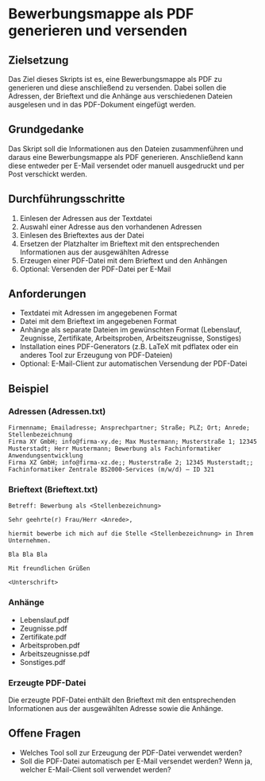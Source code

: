 # Bewerbungsmappe als PDF generieren und versenden

## Zielsetzung

Das Ziel dieses Skripts ist es, eine Bewerbungsmappe als PDF zu generieren und diese anschließend zu versenden. Dabei sollen die Adressen, der Brieftext und die Anhänge aus verschiedenen Dateien ausgelesen und in das PDF-Dokument eingefügt werden.

## Grundgedanke

Das Skript soll die Informationen aus den Dateien zusammenführen und daraus eine Bewerbungsmappe als PDF generieren. Anschließend kann diese entweder per E-Mail versendet oder manuell ausgedruckt und per Post verschickt werden.

## Durchführungsschritte

1. Einlesen der Adressen aus der Textdatei
2. Auswahl einer Adresse aus den vorhandenen Adressen
3. Einlesen des Brieftextes aus der Datei
4. Ersetzen der Platzhalter im Brieftext mit den entsprechenden Informationen aus der ausgewählten Adresse
5. Erzeugen einer PDF-Datei mit dem Brieftext und den Anhängen
6. Optional: Versenden der PDF-Datei per E-Mail

## Anforderungen

- Textdatei mit Adressen im angegebenen Format
- Datei mit dem Brieftext im angegebenen Format
- Anhänge als separate Dateien im gewünschten Format (Lebenslauf, Zeugnisse, Zertifikate, Arbeitsproben, Arbeitszeugnisse, Sonstiges)
- Installation eines PDF-Generators (z.B. LaTeX mit pdflatex oder ein anderes Tool zur Erzeugung von PDF-Dateien)
- Optional: E-Mail-Client zur automatischen Versendung der PDF-Datei

## Beispiel

### Adressen (Adressen.txt)

```text
Firmenname; Emailadresse; Ansprechpartner; Straße; PLZ; Ort; Anrede; Stellenbezeichnung
Firma XY GmbH; info@firma-xy.de; Max Mustermann; Musterstraße 1; 12345 Musterstadt; Herr Mustermann; Bewerbung als Fachinformatiker Anwendungsentwicklung
Firma XZ GmbH; info@firma-xz.de;; Musterstraße 2; 12345 Musterstadt;; Fachinformatiker Zentrale BS2000-Services (m/w/d) – ID 321
```

### Brieftext (Brieftext.txt)

```text
Betreff: Bewerbung als <Stellenbezeichnung>

Sehr geehrte(r) Frau/Herr <Anrede>,

hiermit bewerbe ich mich auf die Stelle <Stellenbezeichnung> in Ihrem Unternehmen.

Bla Bla Bla

Mit freundlichen Grüßen

<Unterschrift>
```

### Anhänge

- Lebenslauf.pdf
- Zeugnisse.pdf
- Zertifikate.pdf
- Arbeitsproben.pdf
- Arbeitszeugnisse.pdf
- Sonstiges.pdf

### Erzeugte PDF-Datei

Die erzeugte PDF-Datei enthält den Brieftext mit den entsprechenden Informationen aus der ausgewählten Adresse sowie die Anhänge.

## Offene Fragen

- Welches Tool soll zur Erzeugung der PDF-Datei verwendet werden?
- Soll die PDF-Datei automatisch per E-Mail versendet werden? Wenn ja, welcher E-Mail-Client soll verwendet werden?
